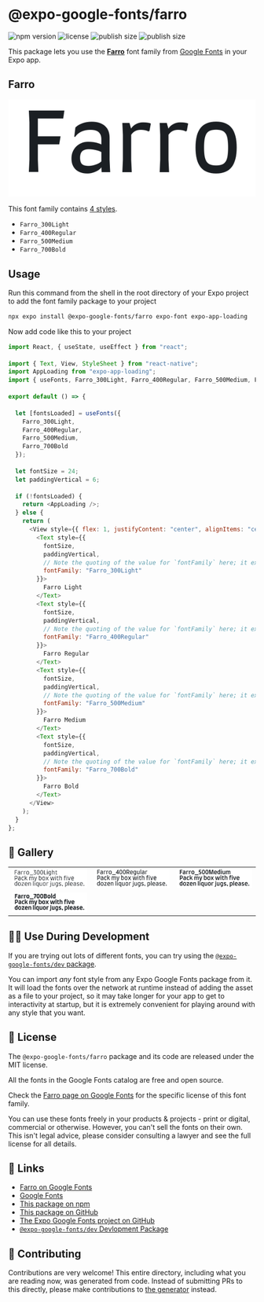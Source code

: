 # @expo-google-fonts/farro

![npm version](https://flat.badgen.net/npm/v/@expo-google-fonts/farro)
![license](https://flat.badgen.net/github/license/expo/google-fonts)
![publish size](https://flat.badgen.net/packagephobia/install/@expo-google-fonts/farro)
![publish size](https://flat.badgen.net/packagephobia/publish/@expo-google-fonts/farro)

This package lets you use the [**Farro**](https://fonts.google.com/specimen/Farro) font family from [Google Fonts](https://fonts.google.com/) in your Expo app.

## Farro

![Farro](./font-family.png)

This font family contains [4 styles](#-gallery).

- `Farro_300Light`
- `Farro_400Regular`
- `Farro_500Medium`
- `Farro_700Bold`

## Usage

Run this command from the shell in the root directory of your Expo project to add the font family package to your project

```sh
npx expo install @expo-google-fonts/farro expo-font expo-app-loading
```

Now add code like this to your project

```js
import React, { useState, useEffect } from "react";

import { Text, View, StyleSheet } from "react-native";
import AppLoading from "expo-app-loading";
import { useFonts, Farro_300Light, Farro_400Regular, Farro_500Medium, Farro_700Bold } from '@expo-google-fonts/farro';

export default () => {

  let [fontsLoaded] = useFonts({
    Farro_300Light, 
    Farro_400Regular, 
    Farro_500Medium, 
    Farro_700Bold
  });

  let fontSize = 24;
  let paddingVertical = 6;

  if (!fontsLoaded) {
    return <AppLoading />;
  } else {
    return (
      <View style={{ flex: 1, justifyContent: "center", alignItems: "center" }}>
        <Text style={{
          fontSize,
          paddingVertical,
          // Note the quoting of the value for `fontFamily` here; it expects a string!
          fontFamily: "Farro_300Light"
        }}>
          Farro Light
        </Text>
        <Text style={{
          fontSize,
          paddingVertical,
          // Note the quoting of the value for `fontFamily` here; it expects a string!
          fontFamily: "Farro_400Regular"
        }}>
          Farro Regular
        </Text>
        <Text style={{
          fontSize,
          paddingVertical,
          // Note the quoting of the value for `fontFamily` here; it expects a string!
          fontFamily: "Farro_500Medium"
        }}>
          Farro Medium
        </Text>
        <Text style={{
          fontSize,
          paddingVertical,
          // Note the quoting of the value for `fontFamily` here; it expects a string!
          fontFamily: "Farro_700Bold"
        }}>
          Farro Bold
        </Text>
      </View>
    );
  }
};
```

## 🔡 Gallery


||||
|-|-|-|
|![Farro_300Light](./Farro_300Light.ttf.png)|![Farro_400Regular](./Farro_400Regular.ttf.png)|![Farro_500Medium](./Farro_500Medium.ttf.png)||
|![Farro_700Bold](./Farro_700Bold.ttf.png)||||


## 👩‍💻 Use During Development

If you are trying out lots of different fonts, you can try using the [`@expo-google-fonts/dev` package](https://github.com/expo/google-fonts/tree/master/font-packages/dev#readme).

You can import _any_ font style from any Expo Google Fonts package from it. It will load the fonts over the network at runtime instead of adding the asset as a file to your project, so it may take longer for your app to get to interactivity at startup, but it is extremely convenient for playing around with any style that you want.


## 📖 License

The `@expo-google-fonts/farro` package and its code are released under the MIT license.

All the fonts in the Google Fonts catalog are free and open source.

Check the [Farro page on Google Fonts](https://fonts.google.com/specimen/Farro) for the specific license of this font family.

You can use these fonts freely in your products & projects - print or digital, commercial or otherwise. However, you can't sell the fonts on their own. This isn't legal advice, please consider consulting a lawyer and see the full license for all details.

## 🔗 Links

- [Farro on Google Fonts](https://fonts.google.com/specimen/Farro)
- [Google Fonts](https://fonts.google.com/)
- [This package on npm](https://www.npmjs.com/package/@expo-google-fonts/farro)
- [This package on GitHub](https://github.com/expo/google-fonts/tree/master/font-packages/farro)
- [The Expo Google Fonts project on GitHub](https://github.com/expo/google-fonts)
- [`@expo-google-fonts/dev` Devlopment Package](https://github.com/expo/google-fonts/tree/master/font-packages/dev)

## 🤝 Contributing

Contributions are very welcome! This entire directory, including what you are reading now, was generated from code. Instead of submitting PRs to this directly, please make contributions to [the generator](https://github.com/expo/google-fonts/tree/master/packages/generator) instead.
